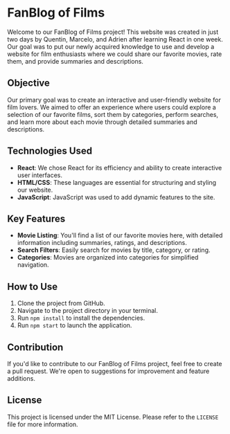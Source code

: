 # FanBlog of Films

Welcome to our FanBlog of Films project! This website was created in just two days by Quentin, Marcelo, and Adrien after learning React in one week. Our goal was to put our newly acquired knowledge to use and develop a website for film enthusiasts where we could share our favorite movies, rate them, and provide summaries and descriptions.

## Objective

Our primary goal was to create an interactive and user-friendly website for film lovers. We aimed to offer an experience where users could explore a selection of our favorite films, sort them by categories, perform searches, and learn more about each movie through detailed summaries and descriptions.

## Technologies Used

- **React**: We chose React for its efficiency and ability to create interactive user interfaces.
- **HTML/CSS**: These languages are essential for structuring and styling our website.
- **JavaScript**: JavaScript was used to add dynamic features to the site.

## Key Features

- **Movie Listing**: You'll find a list of our favorite movies here, with detailed information including summaries, ratings, and descriptions.
- **Search Filters**: Easily search for movies by title, category, or rating.
- **Categories**: Movies are organized into categories for simplified navigation.

## How to Use

1. Clone the project from GitHub.
2. Navigate to the project directory in your terminal.
3. Run `npm install` to install the dependencies.
4. Run `npm start` to launch the application.

## Contribution

If you'd like to contribute to our FanBlog of Films project, feel free to create a pull request. We're open to suggestions for improvement and feature additions.

## License

This project is licensed under the MIT License. Please refer to the `LICENSE` file for more information.
